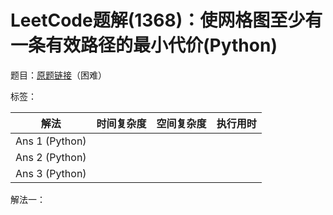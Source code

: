 # LeetCode题解(1368)：使网格图至少有一条有效路径的最小代价(Python)

题目：[原题链接](https://leetcode-cn.com/problems/minimum-cost-to-make-at-least-one-valid-path-in-a-grid/)（困难）

标签：

| 解法           | 时间复杂度 | 空间复杂度 | 执行用时 |
| -------------- | ---------- | ---------- | -------- |
| Ans 1 (Python) |            |            |          |
| Ans 2 (Python) |            |            |          |
| Ans 3 (Python) |            |            |          |

解法一：

